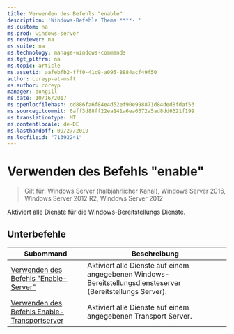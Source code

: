 ```yaml
---
title: Verwenden des Befehls "enable"
description: 'Windows-Befehle Thema ****- '
ms.custom: na
ms.prod: windows-server
ms.reviewer: na
ms.suite: na
ms.technology: manage-windows-commands
ms.tgt_pltfrm: na
ms.topic: article
ms.assetid: aafebfb2-fff0-41c9-a095-8884acf49f50
author: coreyp-at-msft
ms.author: coreyp
manager: dongill
ms.date: 10/16/2017
ms.openlocfilehash: cd886fa6f84e4d52ef90e998871d84ded8fdaf53
ms.sourcegitcommit: 6aff3d88ff22ea141a6ea6572a5ad8dd6321f199
ms.translationtype: MT
ms.contentlocale: de-DE
ms.lasthandoff: 09/27/2019
ms.locfileid: "71392241"
---
```

# <a name="using-the-enable-command"></a>Verwenden des Befehls "enable"

>Gilt für: Windows Server (halbjährlicher Kanal), Windows Server 2016, Windows Server 2012 R2, Windows Server 2012

Aktiviert alle Dienste für die Windows-Bereitstellungs Dienste.
## <a name="subcommands"></a>Unterbefehle
|Subommand|Beschreibung|
|-------|--------|
|[Verwenden des Befehls "Enable-Server"](using-the-enable-server-command.md)|Aktiviert alle Dienste auf einem angegebenen Windows-Bereitstellungsdiensteserver (Bereitstellungs Server).|
|[Verwenden des Befehls Enable-Transportserver](using-the-enable-transportserver-command.md)|Aktiviert alle Dienste auf einem angegebenen Transport Server.|
